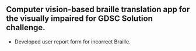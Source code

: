 ## Computer vision-based braille translation app for the visually impaired for GDSC Solution challenge.
- Developed user report form for incorrect Braille.
